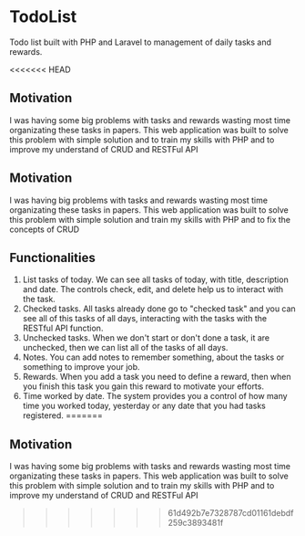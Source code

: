 # TodoList

Todo list built with PHP and Laravel to management of daily tasks and rewards.

<<<<<<< HEAD
## Motivation

I was having some big problems with tasks and rewards wasting most time organizating these tasks in papers. This web application was built to solve this problem with simple solution and to train my skills with PHP and to improve my understand of CRUD and RESTFul API

## Motivation

I was having big problems with tasks and rewards wasting most time organizating these tasks in papers. This web application was built to solve this problem with simple solution and train my skills with PHP and to fix the concepts of CRUD


## Functionalities

1. List tasks of today. We can see all tasks of today, with title, description and date. The controls check, edit, and delete help us to interact with the task.
2. Checked tasks. All tasks already done go to "checked task" and you can see all of this tasks of all days, interacting with the tasks with the RESTful API function.
3. Unchecked tasks. When we don't start or don't done a task, it are unchecked, then we can list all of the tasks of all days.
4. Notes. You can add notes to remember something, about the tasks or something to improve your job.
5. Rewards. When you add a task you need to define a reward, then when you finish this task you gain this reward to motivate your efforts.
6. Time worked by date. The system provides you a control of how many time you worked today, yesterday or any date that you had tasks registered. 
=======
## Motivation

I was having some big problems with tasks and rewards wasting most time organizating these tasks in papers. This web application was built to solve this problem with simple solution and to train my skills with PHP and to improve my understand of CRUD and RESTFul API
>>>>>>> 61d492b7e7328787cd01161debdf259c3893481f
